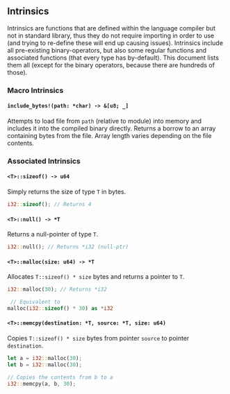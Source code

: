## Intrinsics

Intrinsics are functions that are defined within the language compiler but not
in standard library, thus they do not require importing in order to use (and
trying to re-define these will end up causing issues). Intrinsics include all
pre-existing binary-operators, but also some regular functions and associated
functions (that every type has by-default). This document lists them all (except
for the binary operators, because there are hundreds of those).

### Macro Intrinsics

#### `include_bytes!(path: *char) -> &[u8; _]`

Attempts to load file from `path` (relative to module) into memory and includes
it into the compiled binary directly. Returns a borrow to an array containing
bytes from the file. Array length varies depending on the file contents.

### Associated Intrinsics

#### `<T>::sizeof() -> u64`

Simply returns the size of type `T` in bytes.

```rust
i32::sizeof(); // Returns 4
```

#### `<T>::null() -> *T`

Returns a null-pointer of type `T`.

```rust
i32::null(); // Returns *i32 (null-ptr)
```

#### `<T>::malloc(size: u64) -> *T`

Allocates `T::sizeof() * size` bytes and returns a pointer to `T`.

```rust
i32::malloc(30); // Returns *i32

 // Equivalent to
malloc(i32::sizeof() * 30) as *i32
```

#### `<T>::memcpy(destination: *T, source: *T, size: u64)`

Copies `T::sizeof() * size` bytes from pointer `source` to pointer
`destination`.

```rust
let a = i32::malloc(30);
let b = i32::malloc(30);

// Copies the contents from b to a
i32::memcpy(a, b, 30);
```
